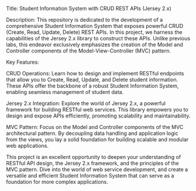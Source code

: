 Title: Student Information System with CRUD REST APIs (Jersey 2.x)

Description:
This repository is dedicated to the development of a comprehensive Student Information System that exposes powerful CRUD (Create, Read, Update, Delete) REST APIs. In this project, we harness the capabilities of the Jersey 2.x library to construct these APIs. Unlike previous labs, this endeavor exclusively emphasizes the creation of the Model and Controller components of the Model-View-Controller (MVC) pattern.

Key Features:

CRUD Operations: Learn how to design and implement RESTful endpoints that allow you to Create, Read, Update, and Delete student information. These APIs offer the backbone of a robust Student Information System, enabling seamless management of student data.

Jersey 2.x Integration: Explore the world of Jersey 2.x, a powerful framework for building RESTful web services. This library empowers you to design and expose APIs efficiently, promoting scalability and maintainability.

MVC Pattern: Focus on the Model and Controller components of the MVC architectural pattern. By decoupling data handling and application logic from the views, you lay a solid foundation for building scalable and modular web applications.

This project is an excellent opportunity to deepen your understanding of RESTful API design, the Jersey 2.x framework, and the principles of the MVC pattern. Dive into the world of web service development, and create a versatile and efficient Student Information System that can serve as a foundation for more complex applications.
